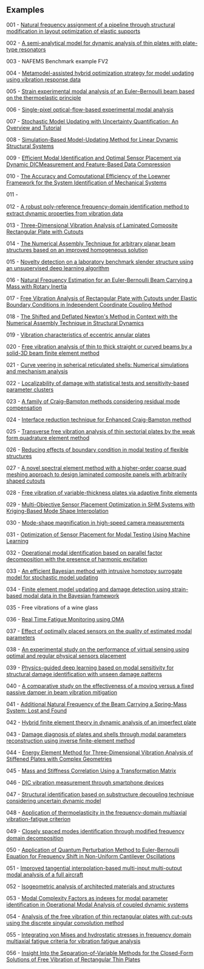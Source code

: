 ## Examples

001 - [Natural frequency assignment of a pipeline through structural modification in layout optimization of elastic supports](https://doi.org/10.1016/j.jsv.2023.117702)

002 - [A semi-analytical model for dynamic analysis of thin plates with plate-type resonators](https://doi.org/10.1007/s00707-023-03496-4)

003 - NAFEMS Benchmark example FV2

004 - [Metamodel-assisted hybrid optimization strategy for model updating using vibration response data](https://doi.org/10.1016/j.advengsoft.2023.103515)

005 - [Strain experimental modal analysis of an Euler–Bernoulli beam based on the thermoelastic principle](https://doi.org/10.1016/j.ymssp.2023.110655)

006 - [Single-pixel optical-flow-based experimental modal analysis](https://doi.org/10.1016/j.ymssp.2023.110686)

007 - [Stochastic Model Updating with Uncertainty Quantification: An Overview and Tutorial](https://doi.org/10.1016/j.ymssp.2023.110784)

008 - [Simulation-Based Model-Updating Method for Linear Dynamic Structural Systems](https://doi.org/10.3390/app131810494)

009 - [Efficient Modal Identification and Optimal Sensor Placement via Dynamic DICMeasurement and Feature-Based Data Compression](https://doi.org/10.3390/vibration6040050)

010 - [The Accuracy and Computational Efficiency of the Loewner Framework for the System Identification of Mechanical Systems](https://doi.org/10.3390/aerospace10060571)

011 - 

012 - [A robust poly-reference frequency-domain identiﬁcation method to extract dynamic properties from vibration data](https://doi.org/10.1038/s44172-023-00122-y)

013 - [Three-Dimensional Vibration Analysis of Laminated Composite Rectangular Plate with Cutouts](https://doi.org/10.3390/ma13143113)

014 - [The Numerical Assembly Technique for arbitrary planar beam structures based on an improved homogeneous solution](https://doi.org/10.1002/pamm.202200059)

015 - [Novelty detection on a laboratory benchmark slender structure using an unsupervised deep learning algorithm](https://doi.org/10.1590/1679-78257591)

016 - [Natural Frequency Estimation for an Euler-Bernoulli Beam Carrying a Mass with Rotary Inertia](https://www.researchgate.net/publication/375865124_Natural_Frequency_Estimation_for_an_Euler-Bernoulli_Beam_Carrying_a_Mass_with_Rotary_Inertia)

017 - [Free Vibration Analysis of Rectangular Plate with Cutouts under Elastic Boundary Conditions in Independent Coordinate Coupling Method](https://doi.org/10.32604/cmes.2022.021340)

018 - [The Shifted and Deflated Newton's Method in Context with the Numerical Assembly Technique in Structural Dynamics](https://dx.doi.org/10.2139/ssrn.4648345)

019 - [Vibration characteristics of eccentric annular plates](https://doi.org/10.1016/j.tws.2023.111043)

020 - [Free vibration analysis of thin to thick straight or curved beams by a solid-3D beam finite element method](https://doi.org/10.1016/j.tws.2023.111028)

021 - [Curve veering in spherical reticulated shells: Numerical simulations and mechanism analysis](https://doi.org/10.1016/j.tws.2023.111026)

022 - [Localizability of damage with statistical tests and sensitivity-based parameter clusters](https://doi.org/10.1016/j.ymssp.2023.110783)

023 - [A family of Craig–Bampton methods considering residual mode compensation](https://doi.org/10.1016/j.amc.2019.124822)

024 - [Interface reduction technique for Enhanced Craig-Bampton method](https://doi.org/10.1016/j.ymssp.2023.111074)

025 -  [Transverse free vibration analysis of thin sectorial plates by the weak form quadrature element method](https://doi.org/10.1177/10775463231225276)

026 - [Reducing effects of boundary condition in modal testing of flexible structures](https://doi.org/10.1007/s12206-023-1208-9)

027 - [A novel spectral element method with a higher-order coarse quad meshing approach to design laminated composite panels with arbitrarily shaped cutouts](https://doi.org/10.1016/j.tws.2024.111636)

028 - [Free vibration of variable-thickness plates via adaptive finite elements](https://doi.org/10.1016/j.jsv.2024.118336)

029 - [Multi-Objective Sensor Placement Optimization in SHM Systems with Kriging-Based Mode Shape Interpolation](https://doi.org/10.1016/j.ymssp.2024.111150)

030 - [Mode-shape magnification in high-speed camera measurements](https://doi.org/10.1016/j.ymssp.2024.111336)

031 - [Optimization of Sensor Placement for Modal Testing Using Machine Learning](http://dx.doi.org/10.20944/preprints202403.0604.v1)

032 - [Operational modal identification based on parallel factor decomposition with the presence of harmonic excitation](https://doi.org/10.5802/crmeca.90)

033 - [An efficient Bayesian method with intrusive homotopy surrogate model for stochastic model updating](https://doi.org/10.1111/mice.13206)

034 - [Finite element model updating and damage detection using strain-based modal data in the Bayesian framework](https://doi.org/10.1016/j.jsv.2024.118457)

035 - Free vibrations of a wine glass

036 - [Real Time Fatigue Monitoring using OMA](http://dx.doi.org/10.1007/978-3-031-61425-5_8)

037 - [Effect of optimally placed sensors on the quality of estimated modal parameters](http://dx.doi.org/10.1088/1742-6596/2647/19/192002)

038 - [An experimental study on the performance of virtual sensing using optimal and regular physical sensors placement](https://iopscience.iop.org/article/10.1088/1742-6596/2647/19/192003)

039 - [Physics-guided deep learning based on modal sensitivity for structural damage identification with unseen damage patterns](https://doi.org/10.1016/j.engstruct.2024.118510)

040 - [A comparative study on the effectiveness of a moving versus a fixed passive damper in beam vibration mitigation](https://doi.org/10.1007/s00707-024-04048-0)

041 - [Additional Natural Frequency of the Beam Carrying a Spring-Mass System: Lost and Found](http://dx.doi.org/10.1115/1.4065781)

042 - [Hybrid finite element theory in dynamic analysis of an imperfect plate](https://doi.org/10.1016/j.mechrescom.2024.104324)

043 - [Damage diagnosis of plates and shells through modal parameters reconstruction using inverse finite-element method](http://dx.doi.org/10.1177/14759217241249678)

044 - [Energy Element Method for Three-Dimensional Vibration Analysis of Stiffened Plates with Complex Geometries](https://doi.org/10.2514/1.J064147)

045 - [Mass and Stiffness Correlation Using a Transformation Matrix]( https://doi.org/10.3390/infrastructures9060096)

046 - [DIC vibration measurement through smartphone devices](http://dx.doi.org/10.1088/1742-6596/2802/1/012009)

047 - [Structural identification based on substructure decoupling technique considering uncertain dynamic model](https://doi.org/10.1016/j.ymssp.2024.111957)

048 - [Application of thermoelasticity in the frequency-domain multiaxial vibration-fatigue criterion](https://doi.org/10.1016/j.ymssp.2024.112002)

049 - [Closely spaced modes identiﬁcation through modiﬁed frequency domain decomposition](https://doi.org/10.1016/j.measurement.2018.07.006)

050 - [Application of Quantum Perturbation Method to Euler-Bernoulli Equation for Frequency Shift in Non-Uniform Cantilever Oscillations](http://dx.doi.org/10.2139/ssrn.4779171)

051 - [Improved tangential interpolation-based multi-input multi-output modal analysis of a full aircraft](https://doi.org/10.1016/j.euromechsol.2024.105495)

052 - [Isogeometric analysis of architected materials and structures](https://doi.org/10.1007/s00366-024-01979-z)

053 - [Modal Complexity Factors as indexes for modal parameter identification in Operational Modal Analysis of coupled dynamic systems](https://doi.org/10.1016/j.jsv.2024.118860)

054 - [Analysis of the free vibration of thin rectangular plates with cut-outs using the discrete singular convolution method](https://doi.org/10.1016/j.tws.2019.106529)

055 - [Integrating von Mises and hydrostatic stresses in frequency domain multiaxial fatigue criteria for vibration fatigue analysis](https://doi.org/10.1016/j.ymssp.2024.112229)

056 - [Insight Into the Separation-of-Variable Methods for the Closed-Form Solutions of Free Vibration of Rectangular Thin Plates](https://doi.org/10.32604/cmes.2024.056440)

